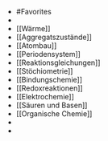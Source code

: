 - #Favorites
-
- [[Wärme]]
- [[Aggregatszustände]]
- [[Atombau]]
- [[Periodensystem]]
- [[Reaktionsgleichungen]]
- [[Stöchiometrie]]
- [[Bindungschemie]]
- [[Redoxreaktionen]]
- [[Elektrochemie]]
- [[Säuren und Basen]]
- [[Organische Chemie]]
-
-